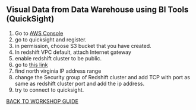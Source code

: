 ## Visual Data from Data Warehouse using BI Tools (QuickSight)

1. Go to [AWS Console](https://console.aws.amazon.com/console/home?region=us-east-1#)
2. go to quicksight and register.
3. in permission, choose S3 bucket that you have created.
4. In redshift VPC default, attach Internet gateway
5. enable redshift cluster to be public.
6. go to [this link](https://docs.aws.amazon.com/quicksight/latest/user/regions.html)
7. find north virginia IP address range
8. change the Security group of Redshift cluster and add TCP with port as same as redshift cluster port and add the ip address.
9. try to connect to quicksight.

[BACK TO WORKSHOP GUIDE](../../README.md)